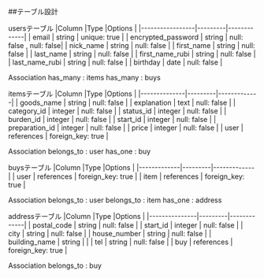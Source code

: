 ##テーブル設計

  usersテーブル
|Column           |Type     |Options      |
|-----------------|---------|-------------|
| email           | string  | unique: true |
| encrypted_password        | string  | null: false , null: false|
| nick_name       | string  | null: false |
| first_name      | string  | null: false |
| last_name       | string  | null: false |
| first_name_rubi | string  | null: false |
| last_name_rubi  | string  | null: false |
| birthday        | date | null: false |


  Association
  has_many : items
  has_many : buys

  itemsテーブル
|Column        |Type     |Options      |
|--------------|---------|-------------|
| goods_name     | string  | null: false |
| explanation  | text    | null: false |
| category_id    | integer  | null: false |
| status_id      | integer  | null: false |
| burden_id      | integer  | null: false |
| start_id       | integer  | null: false |
| preparation_id | integer | null: false |
| price        | integer | null: false |
| user         | references | foreign_key: true |

  Association
  belongs_to : user
  has_one : buy

  buysテーブル
|Column       |Type     |Options      |
|-------------|---------|-------------|
| user        | references | foreign_key: true |
| item        | references | foreign_key: true |

  Association
  belongs_to : user
  belongs_to : item
  has_one : address

  addressテーブル
|Column         |Type     |Options      |
|---------------|---------|-------------|
| postal_code   | string | null: false |
| start_id    | integer  | null: false |
| city          | string  | null: false |
| house_number  | string  | null: false |
| building_name | string  |             |
| tel           | string  | null: false |
| buy           | references | foreign_key: true |

  Association
  belongs_to : buy
